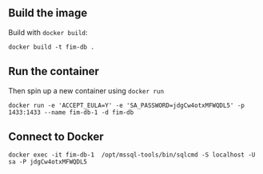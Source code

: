 ## Build the image 
Build with `docker build`:
```
docker build -t fim-db .
```

## Run the container

Then spin up a new container using `docker run`
```
docker run -e 'ACCEPT_EULA=Y' -e 'SA_PASSWORD=jdgCw4otxMFWQDL5' -p 1433:1433 --name fim-db-1 -d fim-db
```

## Connect to Docker 

```
docker exec -it fim-db-1  /opt/mssql-tools/bin/sqlcmd -S localhost -U sa -P jdgCw4otxMFWQDL5
```